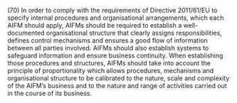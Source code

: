 (70) In order to comply with the requirements of Directive 2011/61/EU to specify internal procedures and organisational arrangements, which each AIFM should apply, AIFMs should be required to establish a well-documented organisational structure that clearly assigns responsibilities, defines control mechanisms and ensures a good flow of information between all parties involved. AIFMs should also establish systems to safeguard information and ensure business continuity. When establishing those procedures and structures, AIFMs should take into account the principle of proportionality which allows procedures, mechanisms and organisational structure to be calibrated to the nature, scale and complexity of the AIFM’s business and to the nature and range of activities carried out in the course of its business.